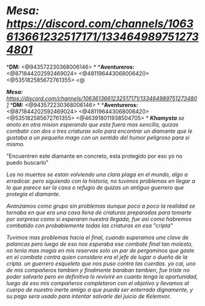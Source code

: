 # ***Mesa:** https://discord.com/channels/1063613661232517171/1334649897512734801*
***DM:** <@943572230368006146> *
***Aventureros:** <@871844202592469024> <@481196443068006420> <@535182585672761355> <@

***Mesa:** https://discord.com/channels/1063613661232517171/1334649897512734801*
***DM:** <@943572230368006146> *
***Aventureros:** <@871844202592469024> <@481196443068006420> <@535182585672761355> <@463918011938504705> *
***Khamysta** se anoto en otra mision esperando que esta fuera mas sencilla, quizas combatir con dos o tres criaturas solo para encontrar un diamante que le gustaba a un pequeño mago con un sentido del humor peligroso para si mismo.*

"Encuentren este diamante en concreto, esta protegido por eso yo no puedo buscarlo"

*Los no muertos se estan volviendo una clara plaga en el mundo, algo a erradicar. pero siguiendo con la historia, no tuvimos problemas en llegar a lo que parece ser la casa o refugio de quizas un antiguo guerrero que protegia el diamante.*

*Avanzamos como grupo sin problemas aunque poco a poco la realidad se tornaba en que era una casa llena de criaturas preparadas para tomarte por sorpresa como si esperaran nuestra llegada, fue asi como habremos combatido con probablemente todas las criaturas en esa "cripta"*

*Tuvimos mas problemas hacia el final, cuando superamos una clave de palancas pero luego de eso nos esperaba ese combate final tan molesto, no tenia mas magia en mis reservas solo un par de pergaminos que gaste en el combate contra quien considero era el jefe de lugar o dueño de la cripta. un guerrero esqueleto que nos puso contra las cuerdas. yo cai, uno de mis compañeros tambien y finalmente baraban tambien, fue triste no poder salvarlo pero en definitiva lo reviviré en cuanto tenga la oportunidad, luego de eso mis compañeros completaron con el objetivo y llevamos al cuerpo de nuestro inerte amigo a que pueda ser enterrado dignamente, y su pago sera usado para intentar salvarle del juicio de Kelemvor.*

